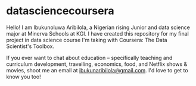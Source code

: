 # datasciencecoursera
Hello! I am Ibukunoluwa Aribilola, a Nigerian rising Junior and data science major at Minerva Schools at KGI. I have created this repository for my final project in data science course I'm taking with Coursera: The Data Scientist's Toolbox.

If you ever want to chat about education – specifically teaching and curriculum development, travelling, economics, food, and Netflix shows & movies, shoot me an email at ibukunaribilola@gmail.com. I'd love to get to know you too!
